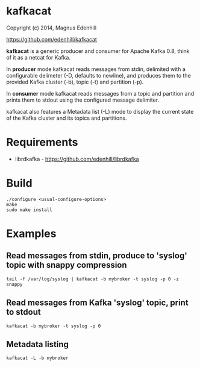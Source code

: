 kafkacat
========
Copyright (c) 2014, Magnus Edenhill

https://github.com/edenhill/kafkacat

**kafkacat** is a generic producer and consumer for Apache Kafka 0.8,
think of it as a netcat for Kafka.

In **producer** mode kafkacat reads messages from stdin, delimited with a
configurable delimeter (-D, defaults to newline), and produces them to the
provided Kafka cluster (-b), topic (-t) and partition (-p).

In **consumer** mode kafkacat reads messages from a topic and partition and
prints them to stdout using the configured message delimiter.

kafkacat also features a Metadata list (-L) mode to display the current
state of the Kafka cluster and its topics and partitions.




# Requirements

 * librdkafka - https://github.com/edenhill/librdkafka


# Build

    ./configure <usual-configure-options>
    make
    sudo make install


# Examples

## Read messages from stdin, produce to 'syslog' topic with snappy compression

    tail -f /var/log/syslog | kafkacat -b mybroker -t syslog -p 0 -z snappy

## Read messages from Kafka 'syslog' topic, print to stdout

    kafkacat -b mybroker -t syslog -p 0

## Metadata listing

    kafkacat -L -b mybroker
